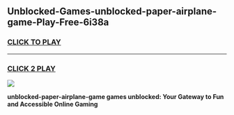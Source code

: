 
## Unblocked-Games-unblocked-paper-airplane-game-Play-Free-6i38a
<h3>
<a href="https://premium76.site?title=unblocked-paper-airplane-game&ref=21A">CLICK TO PLAY</a></h3>
<hr>

<h3>
<a href="https://premium76.site?title=unblocked-paper-airplane-game&ref=21A">CLICK 2 PLAY</a>
  
</h3>

<a href="https://premium76.site?title=unblocked-paper-airplane-game&ref=21A"><img src="https://clearcache.store/games.png"></a>


**unblocked-paper-airplane-game games unblocked: Your Gateway to Fun and Accessible Online Gaming**
